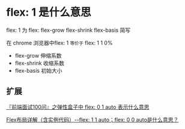 # flex: 1 是什么意思

flex: 1 为 flex: flex-grow flex-shrink flex-basis 简写

在 chrome 浏览器中flex: 1 `等价于` flex: 1 1 0%

- flex-grow 伸缩系数
- flex-shrink 收缩系数
- flex-basis 初始大小

## 扩展

[『前端面试100问』之弹性盒子中 flex: 0 1 auto 表示什么意思](https://juejin.cn/post/6844904182156115982)

[Flex布局详解（含实例代码）--flex: 1 1 auto；flex: 0 0 auto是什么意思？](https://juejin.cn/post/7034314491580022820#heading-3)

<SideTitle :page="$page" />
